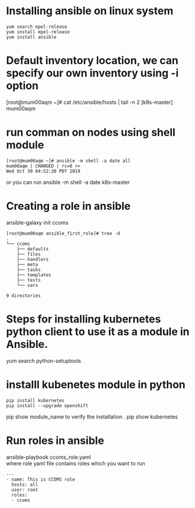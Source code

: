 # Installing ansible on linux system

```
yum search epel-release
yum install epel-release
yum install ansible
```

# Default inventory location, we can specify our own inventory using -i option
[root@mum00aqm ~]# cat /etc/ansible/hosts | tail -n 2
[k8s-master]
mum00aqm

# run comman on nodes using shell module
```
[root@mum00aqm ~]# ansible -m shell -a date all
mum00aqm | CHANGED | rc=0 >>
Wed Oct 30 04:52:20 PDT 2019
```
or you can run ansible -m shell -a date k8s-master


# Creating a role in ansible

ansible-galaxy init ccoms
```
[root@mum00aqm ansible_first_role]# tree -d
.
└── ccoms
    ├── defaults
    ├── files
    ├── handlers
    ├── meta
    ├── tasks
    ├── templates
    ├── tests
    └── vars

9 directories
```

# Steps for installing kubernetes python client to use it as a module in Ansible.

yum search python-setuptools

# installl kubenetes module in python 

```
pip install kubernetes
pip install --upgrade openshift
```
pip show module_name to verify the installation . pip show kubernetes </br>


# Run roles in ansible
ansible-playbook ccoms_role.yaml </br>
where role yaml file contains roles which you want to run
```
---
- name: This is CCOMS role
  hosts: all
  user: root
  roles:
  - ccoms

```
